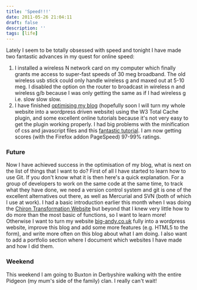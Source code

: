 ```yaml
---
title: 'Speed!!!'
date: 2011-05-26 21:04:11
draft: false
description: ''
tags: [life]
---
```


Lately I seem to be totally obsessed with speed and tonight I have made two fantastic advances in my quest for online speed:

1.  I installed a wireless N network card on my computer which finally grants me access to super-fast speeds of 30 meg broadband. The old wireless usb stick could only handle wireless g and maxed out at 5-10 meg. I disabled the option on the router to broadcast in wireless n and wireless g/b because I was only getting the same as if I had wireless g i.e. slow slow slow.
2.  I have finished [optimising my blog](http://blog.big-andy.co.uk/wordpress/website-optimisation/ "Where I talk about how I am optimising my blog") (hopefully soon I will turn my whole website into a wordpress driven website) using the W3 Total Cache plugin, and some excellent online tutorials because it's not very easy to get the plugin working properly. I had big problems with the minification of css and javascript files and this [fantastic tutorial](https://wordpress.org/support/topic/plugin-w3-total-cache-how-i-got-my-w3tc-working-with-minify-gzip?replies=5&utm_source=feedburner&utm_medium=feed&utm_campaign=Feed%3A+W3TOTALCACHE+%28W3+Total+Cache+by+W3+EDGE%29#post-2121518 "how to fix w3 total cache plugin minification problem"). I am now getting scores (with the Firefox addon PageSpeed) 97-99% ratings.

### Future

Now I have achieved success in the optimisation of my blog, what is next on the list of things that I want to do? First of all I have started to learn how to use Git. If you don't know what it is then here's a quick explanation. For a group of developers to work on the same code at the same time, to track what they have done, we need a version control system and git is one of the excellent alternatives out there, as well as Mercurial and SVN (both of which I use at work). I had a basic introduction earlier this month when I was doing the [Chiron Transformation Website](http://chirontransformation.com) but beyond that I knew very little how to do more than the most basic of functions, so I want to learn more! Otherwise I want to turn my website [big-andy.co.uk](http://www.big-andy.co.uk "big-andy website") fully into a wordpress website, improve this blog and add some more features (e.g. HTML5 to the form), and write more often on this blog about what I am doing. I also want to add a portfolio section where I document which websites I have made and how I did them.

### Weekend

This weekend I am going to Buxton in Derbyshire walking with the entire Pidgeon (my mum's side of the family) clan. I really can't wait!
